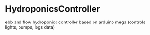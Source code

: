 # HydroponicsController
ebb and flow hydroponics controller based on arduino mega (controls lights, pumps, logs data)
